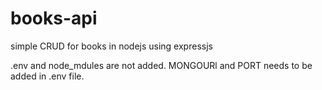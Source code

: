 # books-api
simple CRUD for books in nodejs using expressjs

.env and node_mdules are not added.
MONGOURl and PORT needs to be added in .env file.
